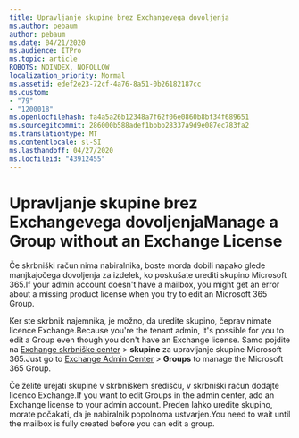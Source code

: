 ```yaml
---
title: Upravljanje skupine brez Exchangevega dovoljenja
ms.author: pebaum
author: pebaum
ms.date: 04/21/2020
ms.audience: ITPro
ms.topic: article
ROBOTS: NOINDEX, NOFOLLOW
localization_priority: Normal
ms.assetid: edef2e23-72cf-4a76-8a51-0b26182187cc
ms.custom:
- "79"
- "1200018"
ms.openlocfilehash: fa4a5a26b12348a7f62f06e0860b8bf34f689651
ms.sourcegitcommit: 286000b588adef1bbbb28337a9d9e087ec783fa2
ms.translationtype: MT
ms.contentlocale: sl-SI
ms.lasthandoff: 04/27/2020
ms.locfileid: "43912455"
---
```

# <a name="manage-a-group-without-an-exchange-license"></a><span data-ttu-id="e466b-102">Upravljanje skupine brez Exchangevega dovoljenja</span><span class="sxs-lookup"><span data-stu-id="e466b-102">Manage a Group without an Exchange License</span></span>

<span data-ttu-id="e466b-103">Če skrbniški račun nima nabiralnika, boste morda dobili napako glede manjkajočega dovoljenja za izdelek, ko poskušate urediti skupino Microsoft 365.</span><span class="sxs-lookup"><span data-stu-id="e466b-103">If your admin account doesn't have a mailbox, you might get an error about a missing product license when you try to edit an Microsoft 365 Group.</span></span>
  
<span data-ttu-id="e466b-104">Ker ste skrbnik najemnika, je možno, da uredite skupino, čeprav nimate licence Exchange.</span><span class="sxs-lookup"><span data-stu-id="e466b-104">Because you're the tenant admin, it's possible for you to edit a Group even though you don't have an Exchange license.</span></span> <span data-ttu-id="e466b-105">Samo pojdite na [Exchange skrbniške center](https://outlook.office365.com/ecp.aspx) \> **skupine** za upravljanje skupine Microsoft 365.</span><span class="sxs-lookup"><span data-stu-id="e466b-105">Just go to [Exchange Admin Center](https://outlook.office365.com/ecp.aspx) \> **Groups** to manage the Microsoft 365 Group.</span></span>
  
<span data-ttu-id="e466b-106">Če želite urejati skupine v skrbniškem središču, v skrbniški račun dodajte licenco Exchange.</span><span class="sxs-lookup"><span data-stu-id="e466b-106">If you want to edit Groups in the admin center, add an Exchange license to your admin account.</span></span> <span data-ttu-id="e466b-107">Preden lahko uredite skupino, morate počakati, da je nabiralnik popolnoma ustvarjen.</span><span class="sxs-lookup"><span data-stu-id="e466b-107">You need to wait until the mailbox is fully created before you can edit a group.</span></span>
  
